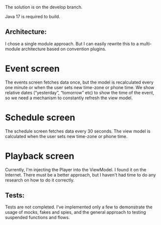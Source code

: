 The solution is on the develop branch.

Java 17 is required to build.

## Architecture:

I chose a single module approach. But I can easily rewrite this to a multi-module architecture based on convention plugins.

# Event screen
The events screen fetches data once, but the model is recalculated every one minute or when the user sets new time-zone or phone time. We show relative dates (“yesterday”, “tomorrow” etc) to show the time of the event, so we need a mechanism to constantly refresh the view model.

# Schedule screen
The schedule screen fetches data every 30 seconds. The view model is calculated when the user sets new time-zone or phone time.

# Playback screen
Currently, I'm injecting the Player into the ViewModel. I found it on the Internet. There must be a better approach, but I haven't had time to do any research on how to do it correctly.

## Tests:
Tests are not completed. I've implemented only a few to demonstrate the usage of mocks, fakes and spies, and the general approach to testing suspended functions and flows.
